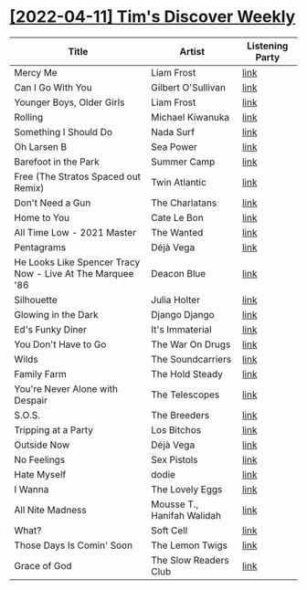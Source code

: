 # [[2022-04-11] Tim's Discover Weekly](https://open.spotify.com/user/zachthehammer/playlist/0tc7txuAQVIE8kENYwYMCI)

| Title | Artist | Listening Party |
| --- | --- | --- |
| Mercy Me | Liam Frost | [link](https://timstwitterlisteningparty.com/pages/replay/feed_600.html) |
| Can I Go With You | Gilbert O'Sullivan | [link](https://timstwitterlisteningparty.com/pages/replay/feed_892.html) |
| Younger Boys, Older Girls | Liam Frost | [link](https://timstwitterlisteningparty.com/pages/replay/feed_589.html) |
| Rolling | Michael Kiwanuka | [link](https://timstwitterlisteningparty.com/pages/replay/feed_425.html) |
| Something I Should Do | Nada Surf | [link](https://timstwitterlisteningparty.com/pages/replay/feed_585.html) |
| Oh Larsen B | Sea Power | [link](https://timstwitterlisteningparty.com/pages/replay/feed_23.html) |
| Barefoot in the Park | Summer Camp | [link](https://timstwitterlisteningparty.com/pages/replay/feed_805.html) |
| Free (The Stratos Spaced out Remix) | Twin Atlantic | [link](https://timstwitterlisteningparty.com/pages/replay/feed_768.html) |
| Don't Need a Gun | The Charlatans | [link](https://timstwitterlisteningparty.com/pages/replay/feed_88.html) |
| Home to You | Cate Le Bon | [link](https://timstwitterlisteningparty.com/pages/replay/feed_369.html) |
| All Time Low - 2021 Master | The Wanted | [link](https://timstwitterlisteningparty.com/pages/replay/feed_975.html) |
| Pentagrams | Déjà Vega | [link](https://timstwitterlisteningparty.com/pages/replay/feed_149.html) |
| He Looks Like Spencer Tracy Now - Live At The Marquee '86 | Deacon Blue | [link](https://timstwitterlisteningparty.com/pages/replay/feed_573.html) |
| Silhouette | Julia Holter | [link](https://timstwitterlisteningparty.com/pages/replay/feed_359.html) |
| Glowing in the Dark | Django Django | [link](https://timstwitterlisteningparty.com/pages/replay/feed_656.html) |
| Ed's Funky Diner | It's Immaterial | [link](https://timstwitterlisteningparty.com/pages/replay/feed_738.html) |
| You Don't Have to Go | The War On Drugs | [link](https://timstwitterlisteningparty.com/pages/replay/feed_951.html) |
| Wilds | The Soundcarriers | [link](https://timstwitterlisteningparty.com/pages/replay/feed_1006.html) |
| Family Farm | The Hold Steady | [link](https://timstwitterlisteningparty.com/pages/replay/feed_725.html) |
| You're Never Alone with Despair | The Telescopes | [link](https://timstwitterlisteningparty.com/pages/replay/feed_906.html) |
| S.O.S. | The Breeders | [link](https://timstwitterlisteningparty.com/pages/replay/feed_81.html) |
| Tripping at a Party | Los Bitchos | [link](https://timstwitterlisteningparty.com/pages/replay/feed_1011.html) |
| Outside Now | Déjà Vega | [link](https://timstwitterlisteningparty.com/pages/replay/feed_1005.html) |
| No Feelings | Sex Pistols | [link](https://timstwitterlisteningparty.com/pages/replay/feed_612.html) |
| Hate Myself | dodie | [link](https://timstwitterlisteningparty.com/pages/replay/feed_774.html) |
| I Wanna | The Lovely Eggs | [link](https://timstwitterlisteningparty.com/pages/replay/feed_16.html) |
| All Nite Madness | Mousse T., Hanifah Walidah | [link](https://timstwitterlisteningparty.com/pages/replay/feed_865.html) |
| What? | Soft Cell | [link](https://timstwitterlisteningparty.com/pages/replay/feed_949.html) |
| Those Days Is Comin' Soon | The Lemon Twigs | [link](https://timstwitterlisteningparty.com/pages/replay/feed_331.html) |
| Grace of God | The Slow Readers Club | [link](https://timstwitterlisteningparty.com/pages/replay/feed_42.html) |
